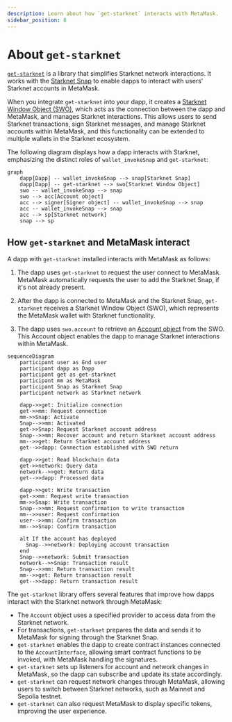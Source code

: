 ```yaml
---
description: Learn about how `get-starknet` interacts with MetaMask.
sidebar_position: 8
---
```


# About `get-starknet`

[`get-starknet`](https://github.com/starknet-io/get-starknet) is a library that simplifies Starknet
network interactions.
It works with the [Starknet Snap](https://snaps.metamask.io/snap/npm/consensys/starknet-snap/) to
enable dapps to interact with users' Starknet accounts in MetaMask.

When you integrate `get-starknet` into your dapp, it creates a [Starknet
Window Object (SWO)](https://github.com/starknet-io/get-starknet/blob/get-starknet-core%403.3.0/packages/core/src/StarknetWindowObject.ts), which acts as
the connection between the dapp and MetaMask, and manages Starknet interactions.
This allows users to send Starknet transactions, sign Starknet messages, and manage Starknet
accounts within MetaMask, and this functionality can be extended to multiple wallets in the Starknet
ecosystem.

The following diagram displays how a dapp interacts with Starknet, emphasizing the distinct roles of `wallet_invokeSnap` and `get-starknet`:

<p align="center">

```mermaid
graph
    dapp[Dapp] -- wallet_invokeSnap --> snap[Starknet Snap]
    dapp[Dapp] -- get-starknet --> swo[Starknet Window Object]
    swo -- wallet_invokeSnap --> snap
    swo --> acc[Account object]
    acc --> signer[Signer object] -- wallet_invokeSnap --> snap
    acc -- wallet_invokeSnap --> snap
    acc --> sp[Starknet network]
    snap --> sp
```

</p>

## How `get-starknet` and MetaMask interact

A dapp with `get-starknet` installed interacts with MetaMask as follows:

1. The dapp uses `get-starknet` to request the user connect to MetaMask.
   MetaMask automatically requests the user to add the Starknet Snap, if it's not already present.

1. After the dapp is connected to MetaMask and the Starknet Snap, `get-starknet` receives a Starknet
   Window Object (SWO), which represents the MetaMask wallet with Starknet functionality.

1. The dapp uses `swo.account` to retrieve an [Account object](https://starknetjs.com/docs/API/#account) from the SWO.
   This Account object enables the dapp to manage Starknet interactions within MetaMask.

```mermaid
sequenceDiagram
    participant user as End user
    participant dapp as Dapp
    participant get as get-starknet
    participant mm as MetaMask
    participant Snap as Starknet Snap
    participant network as Starknet network
    
    dapp->>get: Initialize connection
    get->>mm: Request connection
    mm->>Snap: Activate
    Snap-->>mm: Activated
    get->>Snap: Request Starknet account address
    Snap-->>mm: Recover account and return Starknet account address
    mm-->>get: Return Starknet account address
    get-->>dapp: Connection established with SWO return
    
    dapp->>get: Read blockchain data
    get->>network: Query data
    network-->>get: Return data
    get-->>dapp: Processed data
    
    dapp->>get: Write transaction
    get->>mm: Request write transaction 
    mm->>Snap: Write transaction
    Snap-->>mm: Request confirmation to write transaction
    mm-->>user: Request confirmation
    user-->>mm: Confirm transaction
    mm-->>Snap: Confirm transaction
    
    alt If the account has deployed
      Snap-->>network: Deploying account transaction
    end
    Snap-->>network: Submit transaction
    network-->>Snap: Transaction result
    Snap-->>mm: Return transaction result
    mm-->>get: Return transaction result
    get-->>dapp: Return transaction result
```

The `get-starknet` library offers several features that improve how dapps interact with the Starknet
network through MetaMask:

- The `Account` object uses a specified provider to access data from the Starknet network.
- For transactions, `get-starknet` prepares the data and sends it to MetaMask for signing through
  the Starknet Snap.
- `get-starknet` enables the dapp to create contract instances connected to the `AccountInterface`,
  allowing smart contract functions to be invoked, with MetaMask handling the signatures.
- `get-starknet` sets up listeners for account and network changes in MetaMask, so the dapp can
  subscribe and update its state accordingly.
- `get-starknet` can request network changes through MetaMask, allowing users to switch between
  Starknet networks, such as Mainnet and Sepolia testnet.
- `get-starknet` can also request MetaMask to display specific tokens, improving the user experience.
